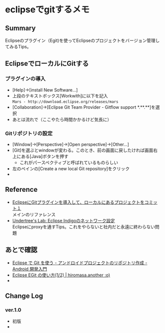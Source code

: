 # eclipseでgitするメモ
## Summary
Eclipseのプラグイン（Egit)を使ってEclipseのプロジェクトをバージョン管理してみるTips。

## EclipseでローカルにGitする
### プラグインの導入
+ [Help]->[install New Software...]
+ 上段のテキストボックス[Workwith]に以下を記入  
`Mars - http://download.eclipse.org/releases/mars`
+ [Collaboration]->[Eclipse Git Team Provider - Gitflow support	\*.\*\*.\*\*]を選択
+ あとは流れで（ここやたら時間かかるけど気長に）
### Gitリポジトリの設定
+ [Window]->[Perspective]->[Open perspective]->[Other...]
+ [Git]を選ぶとwindowが変わる。このとき、前の画面に戻したければ画面右上にある[Java]ボタンを押す
 	* これがパースペクティブと呼ばれているものらしい
+ 左のペインの[Create a new local Git repository]をクリック
+


## Reference
+ [EclipseにGitプラグインを導入して、ローカルにあるプロジェクトをコミット１](http://bukinasi-se-biboroku.blog.so-net.ne.jp/2015-11-23)  
メインのリファレンス
+ [Undertree's Lab: Eclipse Indigoのネットワーク設定](http://undertrees-lab.blogspot.jp/2011/08/eclipse-indigo_31.html)  
Eclipseにproxyを通すTips。これをやらないと社内だと永遠に終わらない問題

## あとで確認
- [Eclipse で Git を使う - アンドロイドプロジェクトのリポジトリ作成 - Android 開発入門](http://android.keicode.com/devenv/git-eclipse-android.php)
- [Eclipse EGit の使い方(1/2) | hiromasa.another :o)](http://another.maple4ever.net/archives/2060/)
-

## Change Log
### ver.1.0
+ 初版
+
